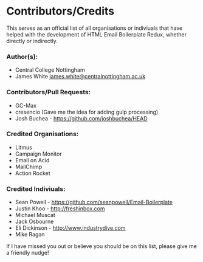 # Contributors/Credits

This serves as an official list of all organisations or indiviuals that have helped with the development of HTML Email Boilerplate Redux, whether directly or indirectly.

### Author(s):

* Central College Nottingham
* James White <james.white@centralnottingham.ac.uk>

### Contributors/Pull Requests:

* GC-Max
* cresencio (Gave me the idea for adding gulp processing)
* Josh Buchea - https://github.com/joshbuchea/HEAD

### Credited Organisations:

* Litmus
* Campaign Monitor
* Email on Acid
* MailChimp
* Action Rocket

### Credited Indiviuals:

* Sean Powell - https://github.com/seanpowell/Email-Boilerplate
* Justin Khoo - http://freshinbox.com
* Michael Muscat
* Jack Osbourne
* Eli Dickinson - http://www.industrydive.com
* Mike Ragan

If I have missed you out or believe you should be on this list, please give me a friendly nudge!
